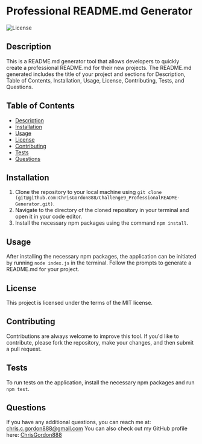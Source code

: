 # Professional README.md Generator

![License](https://img.shields.io/badge/license-MIT-green)

## Description

This is a README.md generator tool that allows developers to quickly create a professional README.md for their new projects. The README.md generated includes the title of your project and sections for Description, Table of Contents, Installation, Usage, License, Contributing, Tests, and Questions.

## Table of Contents

- [Description](#description)
- [Installation](#installation)
- [Usage](#usage)
- [License](#license)
- [Contributing](#contributing)
- [Tests](#tests)
- [Questions](#questions)

## Installation

1. Clone the repository to your local machine using `git clone (git@github.com:ChrisGordon888/Challenge9_ProfessionalREADME-Generator.git)`.
3. Navigate to the directory of the cloned repository in your terminal and open it in your code editor.
4. Install the necessary npm packages using the command `npm install`.

## Usage

After installing the necessary npm packages, the application can be initiated by running `node index.js` in the terminal. Follow the prompts to generate a README.md for your project.

## License

This project is licensed under the terms of the MIT license.

## Contributing

Contributions are always welcome to improve this tool. If you'd like to contribute, please fork the repository, make your changes, and then submit a pull request.

## Tests

To run tests on the application, install the necessary npm packages and run `npm test`.

## Questions

If you have any additional questions, you can reach me at: chris.c.gordon888@gmail.com
You can also check out my GitHub profile here: [ChrisGordon888]([https://github.com/YourGitHubUsername](https://github.com/ChrisGordon888)https://github.com/ChrisGordon888)
